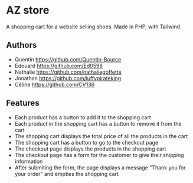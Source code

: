 # AZ store

A shopping cart for a website selling shoes.
Made in PHP, with Tailwind.
## Authors

- Quentin https://github.com/Quentin-Bource
- Edouard https://github.com/Ed0598
- Nathalie https://github.com/nathaliegoffette
- Jonathan https://github.com/luffypirateking
- Céline https://github.com/CV136

## Features

- Each product has a button to add it to the shopping cart
- Each product in the shopping cart has a button to remove it from the cart
- The shopping cart displays the total price of all the products in the cart
- The shopping cart has a button to go to the checkout page
- The checkout page displays the products in the shopping cart
- The checkout page has a form for the customer to give their shipping information
- After submiting the form, the page displays a message "Thank you for your order" and empties the shopping cart